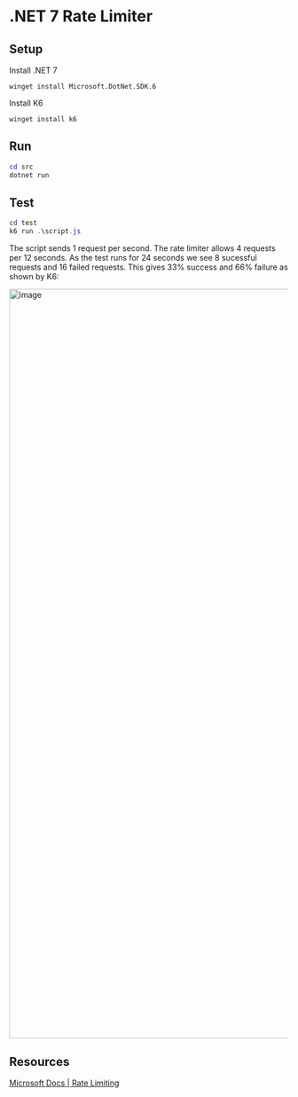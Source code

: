 # .NET 7 Rate Limiter

## Setup

Install .NET 7

`winget install Microsoft.DotNet.SDK.6`

Install K6

`winget install k6`

## Run

```ps1
cd src
dotnet run
```

## Test

```ps1
cd test
k6 run .\script.js
```

The script sends 1 request per second.  The rate limiter allows 4 requests per 12 seconds.  As the test runs for 24 seconds we see 8 sucessful requests and 16 failed requests.  This gives 33% success and 66% failure as shown by K6:

<img width="1352" alt="image" src="https://user-images.githubusercontent.com/2636640/200818015-3ad0007b-836e-4b38-a05d-6b4d8007f589.png">

## Resources
[Microsoft Docs | Rate Limiting](https://learn.microsoft.com/en-us/aspnet/core/performance/rate-limit?view=aspnetcore-7.0)
